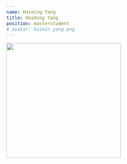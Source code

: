 ```yaml
---
name: Haiming Yang
title: Haiming Yang
position: masterstudent
# avatar: haimin_yang.png
---
```


<img width="300" src="{{site.baseurl}}/images/people/{{page.avatar}}" data-action="zoom">

<!-- <i class="fa fa-bar-chart"></i> [Google Scholar]() -->
<br>
<!-- <i class="fa fa-home"></i> [Homepage]() -->
